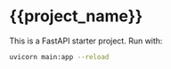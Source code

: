 # {{project_name}}

This is a FastAPI starter project.
Run with:

```bash
uvicorn main:app --reload
